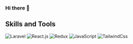 ### Hi there 👋
## Skills and Tools
![Laravel](https://img.shields.io/badge/Laravel-C70000)
![React.js](https://img.shields.io/badge/React-1271FF)
![Redux](https://img.shields.io/badge/Redux-C5198C)
![JavaScript](https://img.shields.io/badge/JavaScript-EDBA15)
![TailwindCss](https://img.shields.io/badge/TailwindCss-1271FF)
<!--
**BegencGlyjow/BegencGlyjow** is a ✨ _special_ ✨ repository because its `README.md` (this file) appears on your GitHub profile.

Here are some ideas to get you started:

- 🔭 I’m currently working on ...
- 🌱 I’m currently learning ...
- 👯 I’m looking to collaborate on ...
- 🤔 I’m looking for help with ...
- 💬 Ask me about ...
- 📫 How to reach me: ...
- 😄 Pronouns: ...
- ⚡ Fun fact: ...
-->
